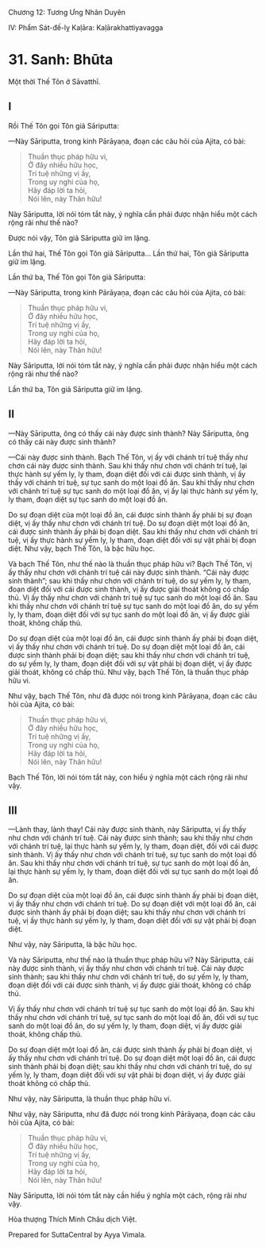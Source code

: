  

Chương 12: Tương Ưng Nhân Duyên

IV: Phẩm Sát-đế-lỵ Kaḷāra: Kaḷārakhattiyavagga

# 31\. Sanh: Bhūta

Một thời Thế Tôn ở Sāvatthī.

## I

Rồi Thế Tôn gọi Tôn giả Sāriputta:

—Này Sāriputta, trong kinh Pārāyaṇa, đoạn các câu hỏi của Ajita, có bài:

> Thuần thục pháp hữu vi,  
> Ở đây nhiều hữu học,  
> Trí tuệ những vị ấy,  
> Trong uy nghi của họ,  
> Hãy đáp lời ta hỏi,  
> Nói lên, này Thân hữu!

Này Sāriputta, lời nói tóm tắt này, ý nghĩa cần phải được nhận hiểu một cách rộng rãi như thế nào?

Ðược nói vậy, Tôn giả Sāriputta giữ im lặng.

Lần thứ hai, Thế Tôn gọi Tôn giả Sāriputta… Lần thứ hai, Tôn giả Sāriputta giữ im lặng.

Lần thứ ba, Thế Tôn gọi Tôn giả Sāriputta:

—Này Sāriputta, trong kinh Pārāyaṇa, đoạn các câu hỏi của Ajita, có bài:

> Thuần thục pháp hữu vi,  
> Ở đây nhiều hữu học,  
> Trí tuệ những vị ấy,  
> Trong uy nghi của họ,  
> Hãy đáp lời ta hỏi,  
> Nói lên, này Thân hữu!

Này Sāriputta, lời nói tóm tắt này, ý nghĩa cần phải được nhận hiểu một cách rộng rãi như thế nào?

Lần thứ ba, Tôn giả Sāriputta giữ im lặng.

## II

—Này Sāriputta, ông có thấy cái này được sinh thành? Này Sāriputta, ông có thấy cái này được sinh thành?

—Cái này được sinh thành. Bạch Thế Tôn, vị ấy với chánh trí tuệ thấy như chơn cái này được sinh thành. Sau khi thấy như chơn với chánh trí tuệ, lại thực hành sự yếm ly, ly tham, đoạn diệt đối với cái được sinh thành, vị ấy thấy với chánh trí tuệ, sự tục sanh do một loại đồ ăn. Sau khi thấy như chơn với chánh trí tuệ sự tục sanh do một loại đồ ăn, vị ấy lại thực hành sự yếm ly, ly tham, đoạn diệt sự tục sanh do một loại đồ ăn.

Do sự đoạn diệt của một loại đồ ăn, cái được sinh thành ấy phải bị sự đoạn diệt, vị ấy thấy như chơn với chánh trí tuệ. Do sự đoạn diệt một loại đồ ăn, cái được sinh thành ấy phải bị đoạn diệt. Sau khi thấy như chơn với chánh trí tuệ, vị ấy thực hành sự yếm ly, ly tham, đoạn diệt đối với sự vật phải bị đoạn diệt. Như vậy, bạch Thế Tôn, là bậc hữu học.

Và bạch Thế Tôn, như thế nào là thuần thục pháp hữu vi? Bạch Thế Tôn, vị ấy thấy như chơn với chánh trí tuệ cái này được sinh thành. “Cái này được sinh thành”; sau khi thấy như chơn với chánh trí tuệ, do sự yếm ly, ly tham, đoạn diệt đối với cái được sinh thành, vị ấy được giải thoát không có chấp thủ. Vị ấy thấy như chơn với chánh trí tuệ sự tục sanh do một loại đồ ăn. Sau khi thấy như chơn với chánh trí tuệ sự tục sanh do một loại đồ ăn, do sự yếm ly, ly tham, đoạn diệt đối với sự tục sanh do một loại đồ ăn, vị ấy được giải thoát, không chấp thủ.

Do sự đoạn diệt của một loại đồ ăn, cái được sinh thành ấy phải bị đoạn diệt, vị ấy thấy như chơn với chánh trí tuệ. Do sự đoạn diệt một loại đồ ăn, cái được sinh thành phải bị đoạn diệt; sau khi thấy như chơn với chánh trí tuệ, do sự yếm ly, ly tham, đoạn diệt đối với sự vật phải bị đoạn diệt, vị ấy được giải thoát, không có chấp thủ. Như vậy, bạch Thế Tôn, là thuần thục pháp hữu vi.

Như vậy, bạch Thế Tôn, như đã được nói trong kinh Pārāyaṇa, đoạn các câu hỏi của Ajita, có bài:

> Thuần thục pháp hữu vi,  
> Ở đây nhiều hữu học,  
> Trí tuệ những vị ấy,  
> Trong uy nghi của họ,  
> Hãy đáp lời ta hỏi,  
> Nói lên, này Thân hữu!

Bạch Thế Tôn, lời nói tóm tắt này, con hiểu ý nghĩa một cách rộng rãi như vậy.

## III

—Lành thay, lành thay! Cái này được sinh thành, này Sāriputta, vị ấy thấy như chơn với chánh trí tuệ. Cái này được sinh thành; sau khi thấy như chơn với chánh trí tuệ, lại thực hành sự yếm ly, ly tham, đoạn diệt, đối với cái được sinh thành. Vị ấy thấy như chơn với chánh trí tuệ, sự tục sanh do một loại đồ ăn. Sau khi thấy như chơn với chánh trí tuệ, sự tục sanh do một loại đồ ăn, lại thực hành sự yếm ly, ly tham, đoạn diệt đối với sự tục sanh do một loại đồ ăn.

Do sự đoạn diệt của một loại đồ ăn, cái được sinh thành ấy phải bị đoạn diệt, vị ấy thấy như chơn với chánh trí tuệ. Do sự đoạn diệt với một loại đồ ăn, cái được sinh thành ấy phải bị đoạn diệt; sau khi thấy như chơn với chánh trí tuệ, vị ấy thực hành sự yếm ly, ly tham, đoạn diệt đối với sự vật phải bị đoạn diệt.

Như vậy, này Sāriputta, là bậc hữu học.

Và này Sāriputta, như thế nào là thuần thục pháp hữu vi? Này Sāriputta, cái này được sinh thành, vị ấy thấy như chơn với chánh trí tuệ. Cái này được sinh thành; sau khi thấy như chơn với chánh trí tuệ, do sự yếm ly, ly tham, đoạn diệt đối với cái được sinh thành, vị ấy được giải thoát, không có chấp thủ.

Vị ấy thấy như chơn với chánh trí tuệ sự tục sanh do một loại đồ ăn. Sau khi thấy như chơn với chánh trí tuệ, sự tục sanh do một loại đồ ăn, đối với sự tục sanh do một loại đồ ăn, do sự yếm ly, ly tham, đoạn diệt, vị ấy được giải thoát, không chấp thủ.

Do sự đoạn diệt một loại đồ ăn, cái được sinh thành ấy phải bị đoạn diệt, vị ấy thấy như chơn với chánh trí tuệ. Do sự đoạn diệt một loại đồ ăn, cái được sinh thành phải bị đoạn diệt; sau khi thấy như chơn với chánh trí tuệ, do sự yếm ly, ly tham, đoạn diệt đối với sự vật phải bị đoạn diệt, vị ấy được giải thoát không có chấp thủ.

Như vậy, này Sāriputta, là thuần thục pháp hữu vi.

Như vậy, này Sāriputta, như đã được nói trong kinh Pārāyaṇa, đoạn các câu hỏi của Ajita, có bài:

> Thuần thục pháp hữu vi,  
> Ở đây nhiều hữu học,  
> Trí tuệ những vị ấy,  
> Trong uy nghi của họ,  
> Hãy đáp lời ta hỏi,  
> Nói lên, này Thân hữu!

Này Sāriputta, lời nói tóm tắt này cần hiểu ý nghĩa một cách, rộng rãi như vậy.

Hòa thượng Thích Minh Châu dịch Việt.

Prepared for SuttaCentral by Ayya Vimala.